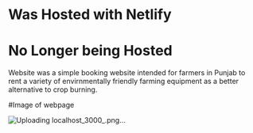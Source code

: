 # Was Hosted with Netlify
# No Longer being Hosted

Website was a simple booking website intended for farmers in Punjab to rent a variety of envirnmentally friendly farming equipment as a better alternative to crop burning.

#Image of webpage


![Uploading localhost_3000_.png…]()
